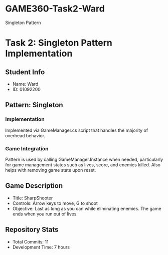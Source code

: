 # GAME360-Task2-Ward
Singleton Pattern

# Task 2: Singleton Pattern Implementation

## Student Info
- Name: Ward
- ID: 01092200

## Pattern: Singleton
### Implementation
Implemented via GameManager.cs script that handles the majority of overhead behavior. 

### Game Integration
Pattern is used by calling GameManager.Instance when needed, particularly for game management states such as lives, score, and enemies killed. Also helps with
removing game state upon reset. 

## Game Description
- Title: SharpShooter
- Controls: Arrow keys to move, G to shoot
- Objective: Last as long as you can while eliminating enemies. The game ends when you run out of lives. 

## Repository Stats
- Total Commits: 11
- Development Time: 7 hours

